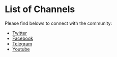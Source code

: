 # List of Channels

Please find belows to connect with the community:

* [Twitter](https://twitter.com/maxonrow "Twitter")
* [Facebook](https://www.facebook.com/maxonrowblockchain/ "Facebook")
* [Telegram](https://t.me/MXWOfficial "Telegram")
* [Youtube](https://www.youtube.com/c/MAXONROW "Youtube")

